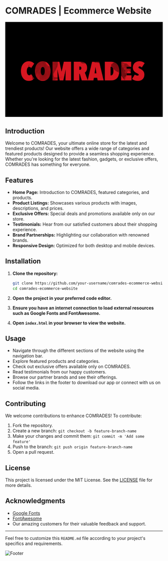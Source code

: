 
# COMRADES | Ecommerce Website

![Comrades Logo](images/comrades.PNG)

## Introduction

Welcome to COMRADES, your ultimate online store for the latest and trendiest products! Our website offers a wide range of categories and featured products designed to provide a seamless shopping experience. Whether you're looking for the latest fashion, gadgets, or exclusive offers, COMRADES has something for everyone.

## Features

- **Home Page:** Introduction to COMRADES, featured categories, and products.
- **Product Listings:** Showcases various products with images, descriptions, and prices.
- **Exclusive Offers:** Special deals and promotions available only on our store.
- **Testimonials:** Hear from our satisfied customers about their shopping experience.
- **Brand Partnerships:** Highlighting our collaboration with renowned brands.
- **Responsive Design:** Optimized for both desktop and mobile devices.

## Installation

1. **Clone the repository:**

    ```bash
    git clone https://github.com/your-username/comrades-ecommerce-website.git
    cd comrades-ecommerce-website
    ```

2. **Open the project in your preferred code editor.**

3. **Ensure you have an internet connection to load external resources such as Google Fonts and FontAwesome.**

4. **Open `index.html` in your browser to view the website.**

## Usage

- Navigate through the different sections of the website using the navigation bar.
- Explore featured products and categories.
- Check out exclusive offers available only on COMRADES.
- Read testimonials from our happy customers.
- Browse our partner brands and see their offerings.
- Follow the links in the footer to download our app or connect with us on social media.

## Contributing

We welcome contributions to enhance COMRADES! To contribute:

1. Fork the repository.
2. Create a new branch: `git checkout -b feature-branch-name`
3. Make your changes and commit them: `git commit -m 'Add some feature'`
4. Push to the branch: `git push origin feature-branch-name`
5. Open a pull request.

## License

This project is licensed under the MIT License. See the [LICENSE](LICENSE) file for more details.

## Acknowledgments

- [Google Fonts](https://fonts.google.com/)
- [FontAwesome](https://fontawesome.com/)
- Our amazing customers for their valuable feedback and support.

---

Feel free to customize this `README.md` file according to your project's specifics and requirements.

![Footer](images/footer-image.png)
